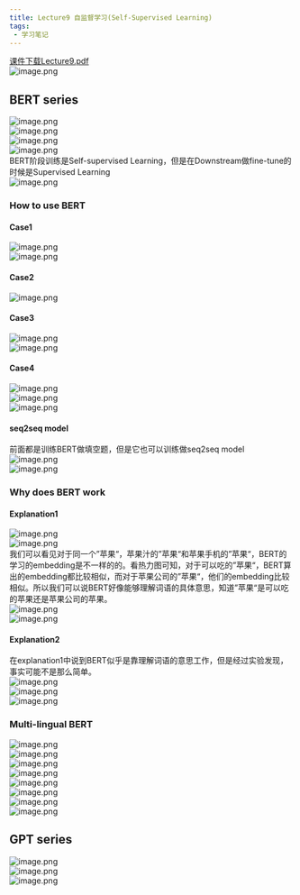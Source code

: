```yaml
---
title: Lecture9 自监督学习(Self-Supervised Learning)
tags:
 - 学习笔记
---
```


[课件下载Lecture9.pdf](https://speech.ee.ntu.edu.tw/~hylee/ml/ml2021-course-data/bert_v8.pdf)<br />![image.png](https://yeyi0003.oss-cn-hangzhou.aliyuncs.com/1708268813741-41d0485f-58b8-41ee-ad1c-c754f98bcdb9.png)

## BERT series

![image.png](https://yeyi0003.oss-cn-hangzhou.aliyuncs.com/1706446434211-e641e4a5-eb16-4ffc-8097-831eff1f5613.png)<br />![image.png](https://yeyi0003.oss-cn-hangzhou.aliyuncs.com/1708352201477-414d6260-cd3f-4972-9842-561a5ee21ab4.png)<br />![image.png](https://yeyi0003.oss-cn-hangzhou.aliyuncs.com/1708352280917-a23ff906-3740-42ec-abd5-ebfcb634fe71.png)<br />![image.png](https://yeyi0003.oss-cn-hangzhou.aliyuncs.com/1708353060352-3ebea7c5-b838-4376-a45d-41976b4b99fc.png)<br />BERT阶段训练是Self-supervised Learning，但是在Downstream做fine-tune的时候是Supervised Learning<br />![image.png](https://yeyi0003.oss-cn-hangzhou.aliyuncs.com/1708353192878-e4be742a-5b86-40ea-b944-61a8f66fc1db.png)

### How to use BERT

#### Case1

![image.png](https://yeyi0003.oss-cn-hangzhou.aliyuncs.com/1708353515833-503707a6-710a-455f-84c3-f7c1c226a0b9.png)<br />![image.png](https://yeyi0003.oss-cn-hangzhou.aliyuncs.com/1708353576895-14f29aed-df52-4171-a3f6-15e2ce4f7635.png)

#### Case2

![image.png](https://yeyi0003.oss-cn-hangzhou.aliyuncs.com/1708353671388-6c21695a-b471-4716-abf6-4ce59ffb4da5.png)

#### Case3

![image.png](https://yeyi0003.oss-cn-hangzhou.aliyuncs.com/1708353790709-e5efad5c-bfda-4b6e-b8de-d4df75b320b0.png)<br />![image.png](https://yeyi0003.oss-cn-hangzhou.aliyuncs.com/1708353805629-bc6c56f5-e2cd-4ec1-a4de-5901b0b5b162.png)

#### Case4

![image.png](https://yeyi0003.oss-cn-hangzhou.aliyuncs.com/1708354341168-5059d74f-9a1f-4961-815c-b61d3e1ef8ae.png)<br />![image.png](https://yeyi0003.oss-cn-hangzhou.aliyuncs.com/1708354674728-3c168882-f18f-43f6-9d90-8f03ad9c3cc8.png)<br />![image.png](https://yeyi0003.oss-cn-hangzhou.aliyuncs.com/1708354734163-1ddeac5c-b29a-4ba0-9b78-0198ca881496.png)

#### seq2seq model

前面都是训练BERT做填空题，但是它也可以训练做seq2seq model<br />![image.png](https://yeyi0003.oss-cn-hangzhou.aliyuncs.com/1708434940884-655f9fcf-da96-4e3b-95fb-d8853125e8d1.png)<br />![image.png](https://yeyi0003.oss-cn-hangzhou.aliyuncs.com/1708435065046-949291ef-6269-4538-be58-3d0a4eedb364.png)

### Why does BERT work

#### Explanation1

![image.png](https://yeyi0003.oss-cn-hangzhou.aliyuncs.com/1708440295141-a2ba0f10-1444-498f-a769-e3e137598eee.png)<br />![image.png](https://yeyi0003.oss-cn-hangzhou.aliyuncs.com/1708440522135-45f877a7-b6d7-440f-9dd3-ccefc8418363.png)<br />我们可以看见对于同一个”苹果“，苹果汁的”苹果“和苹果手机的”苹果“，BERT的学习的embedding是不一样的的。看热力图可知，对于可以吃的”苹果“，BERT算出的embedding都比较相似，而对于苹果公司的”苹果“，他们的embedding比较相似。所以我们可以说BERT好像能够理解词语的具体意思，知道”苹果“是可以吃的苹果还是苹果公司的苹果。<br />![image.png](https://yeyi0003.oss-cn-hangzhou.aliyuncs.com/1708440023001-3bd78f8d-3536-4b07-8da2-4a0e897e5a0c.png)<br /> ![image.png](https://yeyi0003.oss-cn-hangzhou.aliyuncs.com/1708441161973-eebb1fae-eba3-4577-9937-26599595071f.png)

#### Explanation2

在explanation1中说到BERT似乎是靠理解词语的意思工作，但是经过实验发现，事实可能不是那么简单。<br />![image.png](https://yeyi0003.oss-cn-hangzhou.aliyuncs.com/1708441277505-69b25525-61a6-4756-bcfc-ee81243ee07b.png)<br />![image.png](https://yeyi0003.oss-cn-hangzhou.aliyuncs.com/1708441755692-7bfcb722-c16f-4aa8-aebd-f80faefc6140.png)<br />![image.png](https://yeyi0003.oss-cn-hangzhou.aliyuncs.com/1708442081514-3a67f059-3d2c-480e-877d-b4802bc05514.png)

### Multi-lingual BERT

![image.png](https://yeyi0003.oss-cn-hangzhou.aliyuncs.com/1708485499306-670ee321-36a3-41da-961c-fb04a6ce7ccb.png)<br />![image.png](https://yeyi0003.oss-cn-hangzhou.aliyuncs.com/1708485823353-24096f08-5854-434b-ad55-495f7cca185f.png)<br />![image.png](https://yeyi0003.oss-cn-hangzhou.aliyuncs.com/1708485899252-f715a0c8-9bd9-4a0e-87b7-cbfa4ab0c07d.png)<br />![image.png](https://yeyi0003.oss-cn-hangzhou.aliyuncs.com/1708486109049-4c384f34-5a1b-45fe-855f-75fbc85c732a.png)<br />![image.png](https://yeyi0003.oss-cn-hangzhou.aliyuncs.com/1708490226418-4c9ea425-6247-4e9e-87c8-e43ae0503263.png)<br />![image.png](https://yeyi0003.oss-cn-hangzhou.aliyuncs.com/1708493031097-3e50c9fa-2207-4f97-9db7-cf0fe6fcbf60.png)<br />![image.png](https://yeyi0003.oss-cn-hangzhou.aliyuncs.com/1708493124756-6df35808-0a2d-4c5c-9aed-06d62b224843.png)<br />![image.png](https://yeyi0003.oss-cn-hangzhou.aliyuncs.com/1708493148161-f0743e77-0e36-4b21-b30c-d54c2987540b.png)

## GPT series

![image.png](https://yeyi0003.oss-cn-hangzhou.aliyuncs.com/1708495442426-dce90d23-2610-48b7-bcaa-ef736a0998b3.png)<br />![image.png](https://yeyi0003.oss-cn-hangzhou.aliyuncs.com/1708495675284-6e484433-6118-453e-a50e-6f280e381a3c.png)<br />![image.png](https://yeyi0003.oss-cn-hangzhou.aliyuncs.com/1708495704218-9c047b9f-6328-49fe-9713-76e41ece6f7b.png)